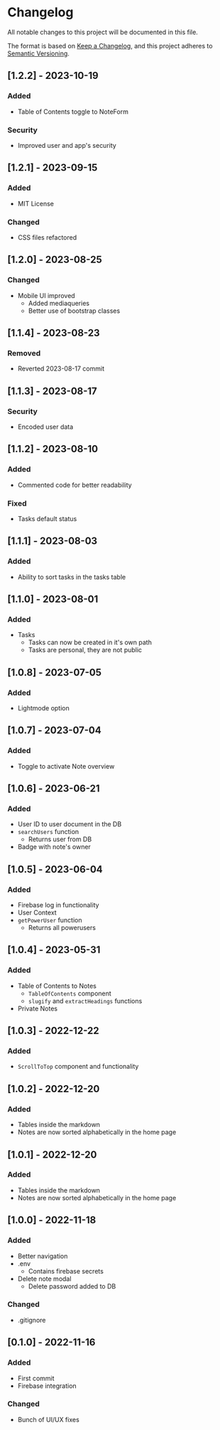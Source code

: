 # Changelog

All notable changes to this project will be documented in this file.

The format is based on [Keep a Changelog](https://keepachangelog.com/en/1.0.0/),
and this project adheres to [Semantic Versioning](https://semver.org/spec/v2.0.0.html).

## [1.2.2] - 2023-10-19

### Added

- Table of Contents toggle to NoteForm

### Security

- Improved user and app's security

## [1.2.1] - 2023-09-15

### Added

- MIT License

### Changed

- CSS files refactored

## [1.2.0] - 2023-08-25

### Changed

- Mobile UI improved
  - Added mediaqueries
  - Better use of bootstrap classes

## [1.1.4] - 2023-08-23

### Removed

- Reverted 2023-08-17 commit

## [1.1.3] - 2023-08-17

### Security

- Encoded user data

## [1.1.2] - 2023-08-10

### Added

- Commented code for better readability

### Fixed

- Tasks default status

## [1.1.1] - 2023-08-03

### Added

- Ability to sort tasks in the tasks table

## [1.1.0] - 2023-08-01

### Added

- Tasks
  - Tasks can now be created in it's own path
  - Tasks are personal, they are not public

## [1.0.8] - 2023-07-05

### Added

- Lightmode option

## [1.0.7] - 2023-07-04

### Added

- Toggle to activate Note overview

## [1.0.6] - 2023-06-21

### Added

- User ID to user document in the DB
- `searchUsers` function
  - Returns user from DB
- Badge with note's owner

## [1.0.5] - 2023-06-04

### Added

- Firebase log in functionality
- User Context
- `getPowerUser` function
  - Returns all powerusers

## [1.0.4] - 2023-05-31

### Added

- Table of Contents to Notes
  - `TableOfContents` component
  - `slugify` and `extractHeadings` functions
- Private Notes

## [1.0.3] - 2022-12-22

### Added

- `ScrollToTop` component and functionality

## [1.0.2] - 2022-12-20

### Added

- Tables inside the markdown
- Notes are now sorted alphabetically in the home page

## [1.0.1] - 2022-12-20

### Added

- Tables inside the markdown
- Notes are now sorted alphabetically in the home page

## [1.0.0] - 2022-11-18

### Added

- Better navigation
- .env
  - Contains firebase secrets
- Delete note modal
  - Delete password added to DB

### Changed

- .gitignore

## [0.1.0] - 2022-11-16

### Added

- First commit
- Firebase integration

### Changed

- Bunch of UI/UX fixes
